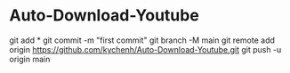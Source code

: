 # Auto-Download-Youtube
git add *
git commit -m "first commit"
git branch -M main
git remote add origin https://github.com/kychenh/Auto-Download-Youtube.git
git push -u origin main
